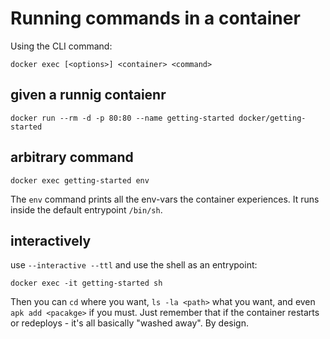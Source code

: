 # Running commands in a container

Using the CLI command:
```
docker exec [<options>] <container> <command>
```


## given a runnig contaienr

```
docker run --rm -d -p 80:80 --name getting-started docker/getting-started
```

## arbitrary command

```
docker exec getting-started env
```
The `env` command prints all the env-vars the container experiences.
It runs inside the default entrypoint `/bin/sh`.


## interactively

use `--interactive --ttl` and use the shell as an entrypoint:
```
docker exec -it getting-started sh
```

Then you can `cd` where you want, `ls -la <path>` what you want, and even `apk add <pacakge>` if you must.
Just remember that if the container restarts or redeploys - it's all basically "washed away". By design.
